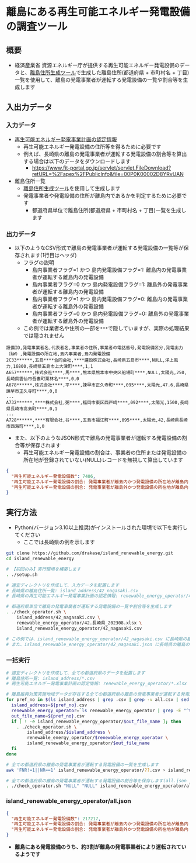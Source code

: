 # 離島にある再生可能エネルギー発電設備の調査ツール

## 概要
* 経済産業省 資源エネルギー庁が提供する再生可能エネルギー発電設備のデータと、[離島住所生成ツール](https://github.com/drakase/island_address)で生成した離島住所(都道府県 + 市町村名 + 丁目)一覧を使用して、離島の発電事業者が運転する発電設備の一覧や割合等を生成します

## 入出力データ
### 入力データ
* [再生可能エネルギー発電事業計画の認定情報](https://www.fit-portal.go.jp/PublicInfo)
  * 再生可能エネルギー発電設備の住所等を得るために必要です
  * 例えば、長崎県の離島の発電事業者が運転する発電設備の割合等を算出する場合は以下のデータをダウンロードします
    * https://www.fit-portal.go.jp/servlet/servlet.FileDownload?retURL=%2Fapex%2FPublicInfo&file=00P0K00002D8YRvUAN
* 離島住所一覧
  * [離島住所生成ツール](https://github.com/drakase/island_address)を使用して生成します
  * 発電事業者や発電設備の住所が離島内であるかを判定するために必要です
    * 都道府県単位で離島住所(都道府県 + 市町村名 + 丁目)一覧を生成します
### 出力データ
* 以下のようなCSV形式で離島の発電事業者が運転する発電設備の一覧等が保存されます(1行目はヘッダ)
  * フラグの説明
    * 島内事業者フラグ=1 かつ 島内発電設備フラグ=1: 離島内の発電事業者が運転する離島内の発電設備
    * 島内事業者フラグ=0 かつ 島内発電設備フラグ=1: 離島外の発電事業者が運転する離島内の発電設備
    * 島内事業者フラグ=1 かつ 島内発電設備フラグ=0: 離島内の発電事業者が運転する離島外の発電設備
    * 島内事業者フラグ=0 かつ 島内発電設備フラグ=0: 離島外の発電事業者が運転する離島外の発電設備
  * この例では業者名や住所の一部を`***`で隠していますが、実際の処理結果では隠されません
```csv
設備ID,発電事業者名,代表者名,事業者の住所,事業者の電話番号,発電設備区分,発電出力（kW）,発電設備の所在地,島内事業者,島内発電設備
2C33******,五島****合同会社,****建設株式会社,長崎県五島市****,NULL,洋上風力,16800,長崎県五島市上大津町****,1,1
A657******,株式会社****,馬****,熊本県熊本市中央区船場町****,NULL,太陽光,250,長崎県雲仙市吾妻町栗林名****,0,0
A678******,株式会社****,平****,諫早市正久寺町****,095****,太陽光,47.6,長崎県諫早市正久寺町****,0,0
...
A732******,****株式会社,粥****,福岡市東区西戸崎****,092****,太陽光,1500,長崎県長崎市高島町****,0,1
...
A728******,****有限会社,谷****,五島市福江町****,095****,太陽光,42,長崎県長崎市西海町****,1,0
```
* また、以下のようなJSON形式で離島の発電事業者が運転する発電設備の割合等が保存されます
  * 再生可能エネルギー発電設備の割合は、事業者の住所または発電設備の所在地が登録されていない(NULL)レコードを無視して算出しています
```json
{
  "再生可能エネルギー発電設備数": 7406,
  "再生可能エネルギー発電設備の割合: 発電事業者が離島内かつ発電設備の所在地が離島内 / 発電設備の所在地が離島内": "273 / 523 = 52.199%",
  "再生可能エネルギー発電設備の割合: 発電事業者が離島外かつ発電設備の所在地が離島内 / 発電設備の所在地が離島内": "250 / 523 = 47.801%"
}
```

## 実行方法
* Python(バージョン3.10以上推奨)がインストールされた環境で以下を実行してください
  * ここでは長崎県の例を示します
```bash
git clone https://github.com/drakase/island_renewable_energy.git
cd island_renewable_energy

# 【初回のみ】実行環境を構築します
. ./setup.sh

# 適宜ディレクトリを作成して、入力データを配置します
# 長崎県の離島住所一覧: island_address/42_nagasaki.csv
# 長崎県の再生可能エネルギー発電事業計画の認定情報: renewable_energy_operator/42.長崎県_202308.xlsx

# 都道府県単位で離島の発電事業者が運転する発電設備の一覧や割合等を生成します
. ./check_operator.sh \
    island_address/42_nagasaki.csv \
    renewable_energy_operator/42.長崎県_202308.xlsx \
    island_renewable_energy_operator/42_nagasaki.csv

# この例では、island_renewable_energy_operator/42_nagasaki.csv に長崎県の離島の発電事業者が運転する発電設備の一覧(フラグ)等が保存されます
# また、island_renewable_energy_operator/42_nagasaki.json に長崎県の離島の発電事業者が運転する発電設備の割合等が保存されます
```
### 一括実行
```bash
# 適宜ディレクトリを作成して、全ての都道府県のデータを配置します
# 離島住所一覧: island_address/*.csv
# 再生可能エネルギー発電事業計画の認定情報: renewable_energy_operator/*.xlsx

# 離島振興対策実施地域データが存在する全ての都道府県の離島の発電事業者が運転する発電設備の一覧等を生成します
for pref_no in $(ls island_address | grep .csv | grep -v all.csv | sed -E "s/^(.*).csv/\1/"); do
  island_address=${pref_no}.csv
  renewable_energy_operator=`ls renewable_energy_operator | grep -E "^${pref_no}\..+\.xlsx$"`
  out_file_name=${pref_no}.csv
  if [ ! -e island_renewable_energy_operator/$out_file_name ]; then
    . ./check_operator.sh \
        island_address/$island_address \
        renewable_energy_operator/$renewable_energy_operator \
        island_renewable_energy_operator/$out_file_name
  fi
done

# 全ての都道府県の離島の発電事業者が運転する発電設備の一覧を生成します
awk 'FNR!=1||NR==1' island_renewable_energy_operator/??.csv > island_renewable_energy_operator/all.csv

# 全ての都道府県の離島の発電事業者が運転する発電設備の割合等を保存します(all.json が作成されます)
. ./check_operator.sh "NULL" "NULL" island_renewable_energy_operator/all.csv
```
### island_renewable_energy_operator/all.json
```json
{
  "再生可能エネルギー発電設備数": 217217,
  "再生可能エネルギー発電設備の割合: 発電事業者が離島内かつ発電設備の所在地が離島内 / 発電設備の所在地が離島内": "426 / 1439 = 29.604%",
  "再生可能エネルギー発電設備の割合: 発電事業者が離島外かつ発電設備の所在地が離島内 / 発電設備の所在地が離島内": "1013 / 1439 = 70.396%"
}
```
* __離島にある発電設備のうち、約3割が離島の発電事業者により運転されているようです__
